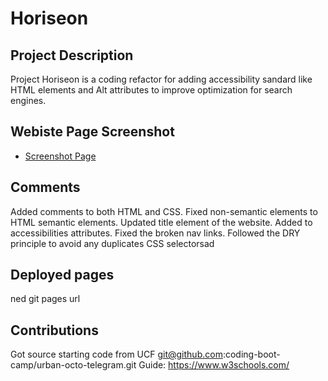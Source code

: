 # Horiseon
## Project Description
Project Horiseon is a coding refactor for adding accessibility sandard like HTML elements and Alt attributes to improve optimization for search engines.

## Webiste Page Screenshot
* [Screenshot Page](./assets/images/deployed%20page.png)


## Comments
Added comments to both HTML and CSS.
Fixed non-semantic elements to HTML semantic elements.
Updated title element of the website.
Added to accessibilities attributes.
Fixed the broken nav links.
Followed the DRY principle to avoid any duplicates CSS selectorsad

## Deployed pages 
ned git pages url

## Contributions
Got source starting code from UCF git@github.com:coding-boot-camp/urban-octo-telegram.git
Guide: 
https://www.w3schools.com/

